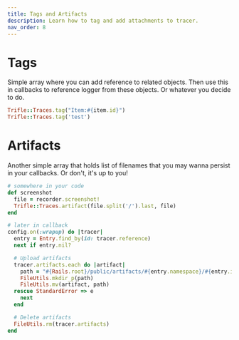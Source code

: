 ```yaml
---
title: Tags and Artifacts
description: Learn how to tag and add attachments to tracer.
nav_order: 8
---
```


# Tags

Simple array where you can add reference to related objects. Then use this in callbacks to reference logger from these objects. Or whatever you decide to do.

```ruby
Trifle::Traces.tag("Item:#{item.id}")
Trifle::Traces.tag('test')
```

# Artifacts

Another simple array that holds list of filenames that you may wanna persist in your callbacks. Or don't, it's up to you!

```ruby
# somewhere in your code
def screenshot
  file = recorder.screenshot!
  Trifle::Traces.artifact(file.split('/').last, file)
end

# later in callback
config.on(:wrapup) do |tracer|
  entry = Entry.find_by(id: tracer.reference)
  next if entry.nil?

  # Upload artifacts
  tracer.artifacts.each do |artifact|
    path = "#{Rails.root}/public/artifacts/#{entry.namespace}/#{entry.id}"
    FileUtils.mkdir_p(path)
    FileUtils.mv(artifact, path)
  rescue StandardError => e
    next
  end

  # Delete artifacts
  FileUtils.rm(tracer.artifacts)
end
```
